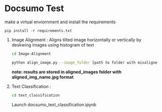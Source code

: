 # Docsumo Test
make a virtual enviornment and install the requirements
```
pip install -r requirements.txt
```
1) Image Alignment :
    Aligns tilted image horizontally or vertically by deskwing images using histogram of text 
    ```bash
    cd Image-Alignment
    ```

    ```bash
    python align_image.py --image_folder [path to folder with misaligned images]
    ```
    **note: results are stored in aligned_images folder with aligned_img_name.jpg format**
2) Text Classification :
    ```bash
    cd text_classification
    ```
    
    Launch docsumo_text_classification.ipynb 

